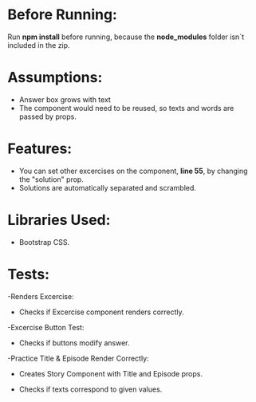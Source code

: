 # Before Running:
Run **npm install** before running, because the **node_modules** folder isn´t included in the zip.

# Assumptions: 
- Answer box grows with text
- The component would need to be reused, so texts and words are passed by props.

# Features: 
- You can set other excercises on the **<Story />** component, **line 55**, by changing the "solution" prop.
- Solutions are automatically separated and scrambled.

# Libraries Used:
- Bootstrap CSS.

# Tests: 

-Renders Excercise:

- Checks if Excercise component renders correctly.

-Excercise Button Test:

- Checks if buttons modify answer.

-Practice Title & Episode Render Correctly:

- Creates Story Component with Title and Episode props.

- Checks if texts correspond to given values.
